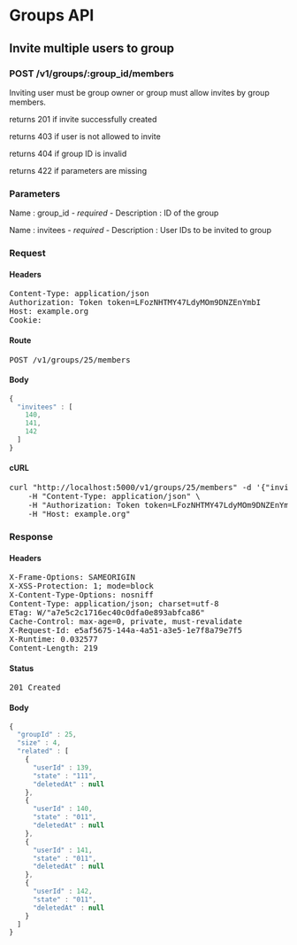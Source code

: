 # Groups API

## Invite multiple users to group

### POST /v1/groups/:group_id/members

Inviting user must be group owner or group must allow invites by group members.

returns 201 if invite successfully created

returns 403 if user is not allowed to invite

returns 404 if group ID is invalid

returns 422 if parameters are missing

### Parameters

Name : group_id *- required -*
Description : ID of the group

Name : invitees *- required -*
Description : User IDs to be invited to group

### Request

#### Headers

<pre>Content-Type: application/json
Authorization: Token token=LFozNHTMY47LdyMOm9DNZEnYmbI
Host: example.org
Cookie: </pre>

#### Route

<pre>POST /v1/groups/25/members</pre>

#### Body
```javascript
{
  "invitees" : [
    140,
    141,
    142
  ]
}
```


#### cURL

<pre class="request">curl &quot;http://localhost:5000/v1/groups/25/members&quot; -d &#39;{&quot;invitees&quot;:[140,141,142]}&#39; -X POST \
	-H &quot;Content-Type: application/json&quot; \
	-H &quot;Authorization: Token token=LFozNHTMY47LdyMOm9DNZEnYmbI&quot; \
	-H &quot;Host: example.org&quot;</pre>

### Response

#### Headers

<pre>X-Frame-Options: SAMEORIGIN
X-XSS-Protection: 1; mode=block
X-Content-Type-Options: nosniff
Content-Type: application/json; charset=utf-8
ETag: W/&quot;a7e5c2c1716ec40c0dfa0e893abfca86&quot;
Cache-Control: max-age=0, private, must-revalidate
X-Request-Id: e5af5675-144a-4a51-a3e5-1e7f8a79e7f5
X-Runtime: 0.032577
Content-Length: 219</pre>

#### Status

<pre>201 Created</pre>

#### Body

```javascript
{
  "groupId" : 25,
  "size" : 4,
  "related" : [
    {
      "userId" : 139,
      "state" : "111",
      "deletedAt" : null
    },
    {
      "userId" : 140,
      "state" : "011",
      "deletedAt" : null
    },
    {
      "userId" : 141,
      "state" : "011",
      "deletedAt" : null
    },
    {
      "userId" : 142,
      "state" : "011",
      "deletedAt" : null
    }
  ]
}
```
